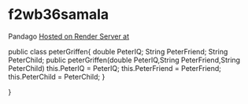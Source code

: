 # f2wb36samala
Pandago
[Hosted on Render Server at](https://f2wb36samala.onrender.com) 

public class peterGriffen{
    double PeterIQ;
    String PeterFriend;
    String PeterChild;
    public peterGriffen(double PeterIQ,String PeterFriend,String PeterChild)
        this.PeterIQ = PeterIQ;
        this.PeterFriend = PeterFriend;
        this.PeterChild = PeterChild;
    }

}